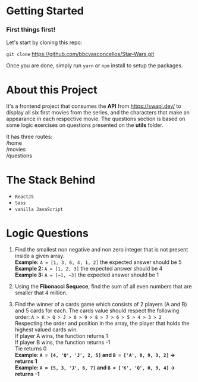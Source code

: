 # Getting Started

### First things first! 
Let's start by cloning this repo:

`git clone` https://github.com/bbcvasconcellos/Star-Wars.git

Once you are done, simply run `yarn` or `npm` install to setup the packages.

# About this Project

It's a frontend project that consumes the **API** from https://swapi.dev/ to display all six first movies from the series, and the characters that make an appearance in each respective movie. The questions section is based on some logic exercises on questions presented on the **utils** folder.

It has three routes:   
 /home  
 /movies  
 /questions  

# The Stack Behind

- `ReactJS`
- `Sass`
- `vanilla JavaScript`


# Logic Questions

1. Find the smallest non negative and non zero integer that is not present inside a given array.   
  **Example:** `A = [1, 3, 6, 4, 1, 2]` the expected answer should be 5  
  **Example 2:** `A = [1, 2, 3]` the expected answer should be 4  
  **Example 3:** `A = [−1, −3]` the expected answer should be 1

2. Using the **Fibonacci Sequece**, find the sum of all even numbers that are smaller that 4 million. 

3. Find the winner of a cards game which consists of 2 players (A and B) and 5 cards for each. The cards value should respect the following order: 
  `A > K > Q > J > 0 > 9 > 8 > 7 > 6 > 5 > 4 > 3 > 2`  
 Respecting the order and position in the array, the player that holds the highest valued cards win.   
   If player A wins, the function returns 1  
   If player B wins, the function returns -1  
   Tie returns 0  
   **Example: `A = [4, 'Q', 'J', 2, 5]` and `B = ['A', 0, 9, 3, 2]` -> returns 1**     
   **Example: `A = [5, 3, 'J', 6, 7]` and `B = ['K', 'Q', 0, 9, 4]` -> returns -1**      
   



